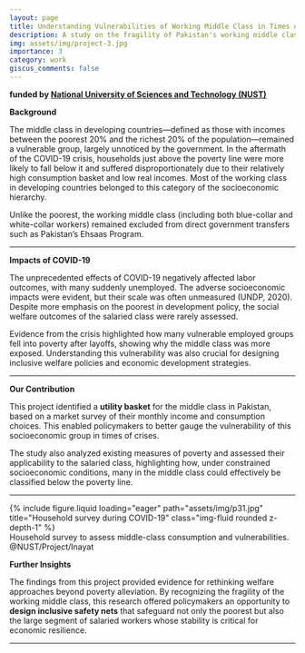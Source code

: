 ```yaml
---
layout: page
title: Understanding Vulnerabilities of Working Middle Class in Times of Crises
description: A study on the fragility of Pakistan's working middle class during COVID-19 and beyond
img: assets/img/project-3.jpg
importance: 3
category: work
giscus_comments: false
---
```


**funded by [National University of Sciences and Technology (NUST)](https://nust.edu.pk/)**

**Background**

The middle class in developing countries—defined as those with incomes between the poorest 20% and the richest 20% of the population—remained a vulnerable group, largely unnoticed by the government. In the aftermath of the COVID-19 crisis, households just above the poverty line were more likely to fall below it and suffered disproportionately due to their relatively high consumption basket and low real incomes. Most of the working class in developing countries belonged to this category of the socioeconomic hierarchy.  

Unlike the poorest, the working middle class (including both blue-collar and white-collar workers) remained excluded from direct government transfers such as Pakistan’s Ehsaas Program.  

---

**Impacts of COVID-19**

The unprecedented effects of COVID-19 negatively affected labor outcomes, with many suddenly unemployed. The adverse socioeconomic impacts were evident, but their scale was often unmeasured (UNDP, 2020). Despite more emphasis on the poorest in development policy, the social welfare outcomes of the salaried class were rarely assessed.  

Evidence from the crisis highlighted how many vulnerable employed groups fell into poverty after layoffs, showing why the middle class was more exposed. Understanding this vulnerability was also crucial for designing inclusive welfare policies and economic development strategies.  

---

**Our Contribution**

This project identified a **utility basket** for the middle class in Pakistan, based on a market survey of their monthly income and consumption choices. This enabled policymakers to better gauge the vulnerability of this socioeconomic group in times of crises.  

The study also analyzed existing measures of poverty and assessed their applicability to the salaried class, highlighting how, under constrained socioeconomic conditions, many in the middle class could effectively be classified below the poverty line.  

---

<div class="row">
    <div class="col-sm mt-3 mt-md-0">
        {% include figure.liquid loading="eager" path="assets/img/p31.jpg" title="Household survey during COVID-19" class="img-fluid rounded z-depth-1" %}  
    </div>
</div>
<div class="caption">
Household survey to assess middle-class consumption and vulnerabilities. @NUST/Project/Inayat
</div>

**Further Insights**

The findings from this project provided evidence for rethinking welfare approaches beyond poverty alleviation. By recognizing the fragility of the working middle class, this research offered policymakers an opportunity to **design inclusive safety nets** that safeguard not only the poorest but also the large segment of salaried workers whose stability is critical for economic resilience.  

---
